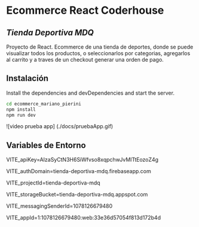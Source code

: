 # Ecommerce React Coderhouse
## _Tienda Deportiva MDQ_

Proyecto de React. Ecommerce de una tienda de deportes, donde se puede visualizar todos los productos, o seleccionarlos por categorias, agregarlos al carrito y a traves de un checkout generar una orden de pago.


## Instalación

Install the dependencies and devDependencies and start the server.

```sh
cd ecommerce_mariano_pierini
npm install
npm run dev
```
![video prueba app] (./docs/pruebaApp.gif)

## Variables de Entorno

VITE_apiKey=AIzaSyCtN3H6SiWfvso8xqpchwJvMITtEozoZ4g

VITE_authDomain=tienda-deportiva-mdq.firebaseapp.com

VITE_projectId=tienda-deportiva-mdq

VITE_storageBucket=tienda-deportiva-mdq.appspot.com

VITE_messagingSenderId=1078126679480

VITE_appId=1:1078126679480:web:33e36d57054f813d172b4d
